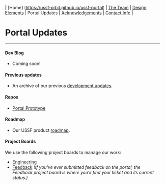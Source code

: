 | [Home] (https://ussf-orbit.github.io/ussf-portal) | [The Team](https://ussf-orbit.github.io/ussf-portal/the-team)  | [Design Elements](https://ussf-orbit.github.io/ussf-portal/design-elements) | Portal Updates | [Acknowledgements](https://ussf-orbit.github.io/ussf-portal/acknowledgements) | [Contact Info](https://ussf-orbit.github.io/ussf-portal/contact-info) |

# Portal Updates
---

#### Dev Blog

* Coming soon!

#### Previous updates
* An archive of our previous [development updates](development-updates).

#### Repos
* [Portal Prototype](https://github.com/USSF-ORBIT/ussf-portal-prototype)

#### Roadmap
* Our USSF product [roadmap](USSF-Portal-Product-Roadmap).

#### Project Boards
We use the following project boards to manage our work:
* [Engineering](https://github.com/orgs/USSF-ORBIT/projects/3)
* [Feedback](#) *(If you've ever submitted feedback on the portal, the Feedback project board is where you'll find your ticket and its current status.)*
